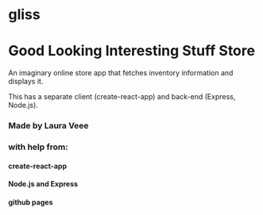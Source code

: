 gliss
=====

Good Looking Interesting Stuff Store
====================================

An imaginary online store app that fetches inventory information and displays it.

This has a separate client (create-react-app) and back-end (Express, Node.js).

### Made by Laura Veee
### with help from:
#### create-react-app
#### Node.js and Express
#### github pages
